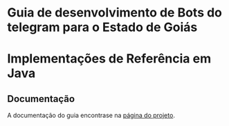 # Guia de desenvolvimento de Bots do telegram para o Estado de Goiás

# Implementações de Referência em Java

## Documentação
A documentação do guia encontrase na [página do projeto](https://goias.github.io/telegram-bot).

